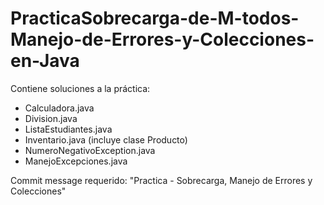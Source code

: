 # PracticaSobrecarga-de-M-todos-Manejo-de-Errores-y-Colecciones-en-Java

Contiene soluciones a la práctica:
- Calculadora.java
- Division.java
- ListaEstudiantes.java
- Inventario.java (incluye clase Producto)
- NumeroNegativoException.java
- ManejoExcepciones.java

Commit message requerido: "Practica - Sobrecarga, Manejo de Errores y Colecciones"
